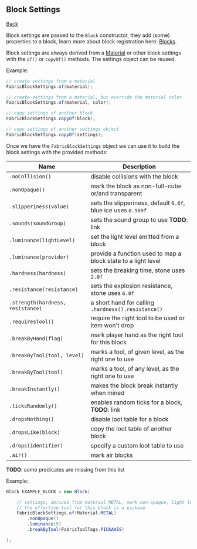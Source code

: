 ## Block Settings
[Back](../fabric.md)

Block settings are passed to the `Block` constructor, they add (some) properties to a block, learn more about block registration here: [Blocks](block.md).

Block settings are always derived from a [Material](material.md) or other block settings with the `of()` or `copyOf()` methods. The settings object can be reused.

Example:
```java
// create settings from a material
FabricBlockSettings.of(material);

// create settings from a material, but override the material color
FabricBlockSettings.of(material, color);

// copy settings of another block
FabricBlockSettings.copyOf(block);

// copy settings of another settings object
FabricBlockSettings.copyOf(settings);
```

Once we have the `FabricBlockSettings` object we can use it to build the block settings with the provided methods:

| Name | Description |
| ---- | ----------- |
| `.noCollision()` | disable collisions with the block |
| `.nonOpaque()` | mark the block as non-full-cube or/and transparent |
| `.slipperiness(value)` | sets the slipperiness, default `0.6f`, blue ice uses `0.989f` |
| `.sounds(soundGroup)` | sets the sound group to use **TODO**: link |
| `.luminance(lightLevel)` | set the light level emitted from a block |
| `.luminance(provider)` | provide a function used to map a block state to a light level |
| `.hardness(hardness)` | sets the breaking time, stone uses `2.0f` |
| `.resistance(resistance)` | sets the explosion resistance, stone uses `6.0f` |
| `.strength(hardness, resistance)` | a short hand for calling `.hardness().resistance()` | 
| `.requiresTool()` | require the right tool to be used or item won't drop |
| `.breakByHand(flag)` | mark player hand as the right tool for this block |
| `.breakByTool(tool, level)` | marks a tool, of given level, as the right one to use |
| `.breakByTool(tool)` | marks a tool, of any level, as the right one to use |
| `.breakInstantly()` | makes the block break instantly when mined |
| `.ticksRandomly()` | enables random ticks for a block, **TODO**: link |
| `.dropsNothing()` | disable loot table for a block | 
| `.dropsLike(block)` | copy the loot table of another block |
| `.drops(identifier)` | specify a custom loot table to use |
| `.air()` | mark air blocks |
**TODO**: some predicates are missing from this list

Example:
```java
Block EXAMPLE_BLOCK = new Block(

	// settings; derived from material METAL, mark non-opaque, light level 5
	// the effective tool for this block is a pickaxe
	FabricBlockSettings.of(Material.METAL)
		.nonOpaque()
		.luminance(5)
		.breakByTool(FabricToolTags.PICKAXES)
		
);
```
